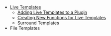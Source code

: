 [//]: # (title: Templates)

<!-- Copyright 2000-2020 JetBrains s.r.o. and other contributors. Use of this source code is governed by the Apache 2.0 license that can be found in the LICENSE file. -->

* [Live Templates](live_templates.md)
    * [Adding Live Templates to a Plugin](template_support.md)
    * [Creating New Functions for Live Templates](new_macros.md)
    * Surround Templates
* File Templates